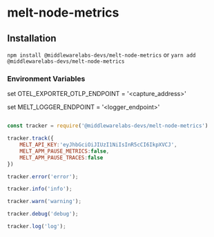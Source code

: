 # melt-node-metrics

## Installation

`npm install @middlewarelabs-devs/melt-node-metrics` or `yarn add @middlewarelabs-devs/melt-node-metrics`

### Environment Variables

set OTEL_EXPORTER_OTLP_ENDPOINT = '<capture_address>'

set MELT_LOGGER_ENDPOINT = '<logger_endpoint>'


```javascript

const tracker = require('@middlewarelabs-devs/melt-node-metrics')

tracker.track({
    MELT_API_KEY:'eyJhbGciOiJIUzI1NiIsInR5cCI6IkpXVCJ',
    MELT_APM_PAUSE_METRICS:false,
    MELT_APM_PAUSE_TRACES:false
})

tracker.error('error');

tracker.info('info');

tracker.warn('warning');

tracker.debug('debug');

tracker.log('log');

```

